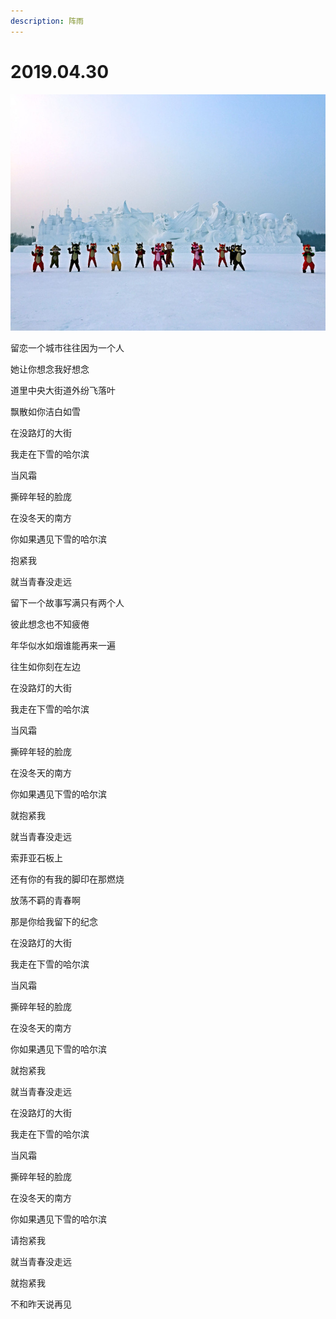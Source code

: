 ```yaml
---
description: 阵雨
---
```


# 2019.04.30

![](.gitbook/assets/cii9evabeviizr6saawczxg0mn4aabl9wb-vsyabzzl568_w700_h0_c0_t0.jpg)

留恋一个城市往往因为一个人

她让你想念我好想念

道里中央大街道外纷飞落叶

飘散如你洁白如雪

在没路灯的大街

我走在下雪的哈尔滨

当风霜

撕碎年轻的脸庞

在没冬天的南方

你如果遇见下雪的哈尔滨

抱紧我

就当青春没走远

留下一个故事写满只有两个人

彼此想念也不知疲倦

年华似水如烟谁能再来一遍

往生如你刻在左边

在没路灯的大街

我走在下雪的哈尔滨

当风霜

撕碎年轻的脸庞

在没冬天的南方

你如果遇见下雪的哈尔滨

就抱紧我

就当青春没走远

索菲亚石板上

还有你的有我的脚印在那燃烧

放荡不羁的青春啊

那是你给我留下的纪念

在没路灯的大街

我走在下雪的哈尔滨

当风霜

撕碎年轻的脸庞

在没冬天的南方

你如果遇见下雪的哈尔滨

就抱紧我

就当青春没走远

在没路灯的大街

我走在下雪的哈尔滨

当风霜

撕碎年轻的脸庞

在没冬天的南方

你如果遇见下雪的哈尔滨

请抱紧我

就当青春没走远

就抱紧我

不和昨天说再见

